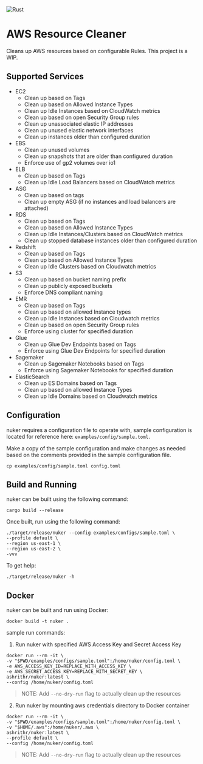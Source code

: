 ![Rust](https://github.com/ashrithr/nuker/workflows/Rust/badge.svg?branch=master)

# AWS Resource Cleaner

Cleans up AWS resources based on configurable Rules. This project is a WIP.

## Supported Services

* EC2
    - Clean up based on Tags
    - Clean up based on Allowed Instance Types
    - Clean up Idle Instances based on CloudWatch metrics
    - Clean up based on open Security Group rules
    - Clean up unassociated elastic IP addresses
    - Clean up unused elastic network interfaces
    - Clean up instances older than configured duration
* EBS
    - Clean up unused volumes
    - Clean up snapshots that are older than configured duration
    - Enforce use of gp2 volumes over io1
* ELB
    - Clean up based on Tags
    - Clean up Idle Load Balancers based on CloudWatch metrics
* ASG
    - Clean up based on tags
    - Clean up empty ASG (if no instances and load balancers are attached)
* RDS
    - Clean up based on Tags
    - Clean up based on Allowed Instance Types
    - Clean up Idle Instances/Clusters based on CloudWatch metrics
    - Clean up stopped database instances older than configured duration
* Redshift
    - Clean up based on Tags
    - Clean up based on Allowed Instance Types
    - Clean up Idle Clusters based on Cloudwatch metrics
* S3
    - Clean up based on bucket naming prefix
    - Clean up publicly exposed buckets
    - Enforce DNS compliant naming
* EMR
    - Clean up based on Tags
    - Clean up based on allowed Instance types
    - Clean up Idle Instances based on Cloudwatch metrics
    - Clean up based on open Security Group rules
    - Enforce using cluster for specified duration
* Glue
    - Clean up Glue Dev Endpoints based on Tags
    - Enforce using Glue Dev Endpoints for specified duration
* Sagemaker
    - Clean up Sagemaker Notebooks based on Tags
    - Enforce using Sagemaker Notebooks for specified duration
* ElasticSearch
    - Clean up ES Domains based on Tags
    - Clean up based on allowed Instance Types
    - Clean up Idle Domains based on Cloudwatch metrics

## Configuration

nuker requires a configuration file to operate with, sample configuration is located for reference here: `examples/config/sample.toml`.

Make a copy of the sample configuration and make changes as needed based on the comments provided in the sample configuration file.

```
cp examples/config/sample.toml config.toml
```

## Build and Running

nuker can be built using the following command:

```
cargo build --release
```

Once built, run using the following command:

```
./target/release/nuker --config examples/configs/sample.toml \
--profile default \
--region us-east-1 \
--region us-east-2 \
-vvv
```

To get help:

```
./target/release/nuker -h
```

## Docker

nuker can be built and run using Docker:

```
docker build -t nuker .
```

sample run commands:

1. Run nuker with specified AWS Access Key and Secret Access Key

```
docker run --rm -it \
-v "$PWD/examples/configs/sample.toml":/home/nuker/config.toml \
-e AWS_ACCESS_KEY_ID=REPLACE_WITH_ACCESS_KEY \
-e AWS_SECRET_ACCESS_KEY=REPLACE_WITH_SECRET_KEY \
ashrithr/nuker:latest \
--config /home/nuker/config.toml
```

> NOTE: Add `--no-dry-run` flag to actually clean up the resources

2. Run nuker by mounting aws credentials directory to Docker container

```
docker run --rm -it \
-v "$PWD/examples/configs/sample.toml":/home/nuker/config.toml \
-v "$HOME/.aws":/home/nuker/.aws \
ashrithr/nuker:latest \
--profile default \
--config /home/nuker/config.toml
```

> NOTE: Add `--no-dry-run` flag to actually clean up the resources